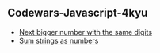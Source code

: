 ## Codewars-Javascript-4kyu
- [Next bigger number with the same digits](https://github.com/ceshang/Codewars-javascript/blob/master/4/next_bigger_number_with_the_same_digits.js)
- [Sum strings as numbers](https://github.com/ceshang/Codewars-javascript/blob/master/4/sum_strings_as_numbers.js)
